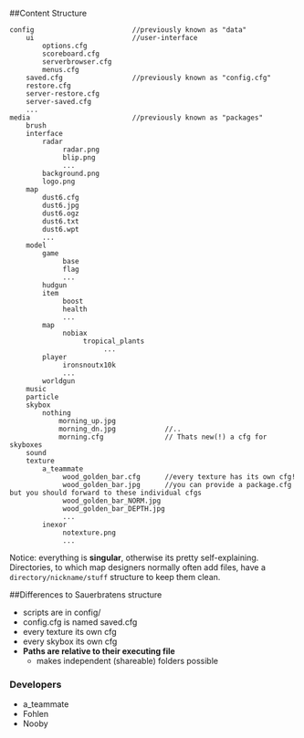 ##Content Structure
```
config                        //previously known as "data"
    ui                        //user-interface
        options.cfg
        scoreboard.cfg
        serverbrowser.cfg
        menus.cfg
    saved.cfg                 //previously known as "config.cfg"
    restore.cfg
    server-restore.cfg
    server-saved.cfg
    ...
media                         //previously known as "packages"
    brush
    interface
        radar
             radar.png
             blip.png
             ...
        background.png
        logo.png
    map
        dust6.cfg
        dust6.jpg
        dust6.ogz
        dust6.txt
        dust6.wpt
        ...
    model
        game
             base
             flag
             ...
        hudgun
        item
             boost
             health
             ...
        map
             nobiax
                  tropical_plants
                       ...
        player
             ironsnoutx10k
             ...
        worldgun
    music
    particle
    skybox
        nothing
            morning_up.jpg
            morning_dn.jpg            //..
            morning.cfg               // Thats new(!) a cfg for skyboxes
    sound
    texture
        a_teammate
             wood_golden_bar.cfg      //every texture has its own cfg!
             wood_golden_bar.jpg      //you can provide a package.cfg but you should forward to these individual cfgs
             wood_golden_bar_NORM.jpg
             wood_golden_bar_DEPTH.jpg
             ...
        inexor
             notexture.png  
             ...

```

Notice: everything is **singular**, otherwise its pretty self-explaining. 
Directories, to which map designers normally often add files, have a ``directory/nickname/stuff`` structure to keep them clean.

##Differences to Sauerbratens structure

* scripts are in config/
* config.cfg is named saved.cfg
* every texture its own cfg
* every skybox its own cfg
* **Paths are relative to their executing file**
  * makes independent (shareable) folders possible


### Developers

* a_teammate
* Fohlen
* Nooby